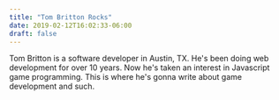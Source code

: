 ```yaml
---
title: "Tom Britton Rocks"
date: 2019-02-12T16:02:33-06:00
draft: false
---
```


Tom Britton is a software developer in Austin, TX. He's been doing web development for over 10 years. Now he's taken an interest in Javascript game programming. This is where he's gonna write about game development and such.